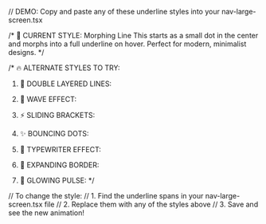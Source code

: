 // DEMO: Copy and paste any of these underline styles into your nav-large-screen.tsx

/* 
🌟 CURRENT STYLE: Morphing Line
This starts as a small dot in the center and morphs into a full underline on hover.
Perfect for modern, minimalist designs.
*/

/* 
🔥 ALTERNATE STYLES TO TRY:

1. 📐 DOUBLE LAYERED LINES:
   <span className="absolute bottom-1 left-1/2 h-0.5 w-0 bg-primary group-hover:w-3/4 group-hover:left-1/8 transition-all duration-400 ease-out" />
   <span className="absolute bottom-0 left-1/2 h-px w-0 bg-secondary group-hover:w-1/2 group-hover:left-1/4 transition-all duration-500 ease-out delay-100" />

2. 🌊 WAVE EFFECT:
   <span className="absolute bottom-1 left-0 right-0 h-0.5 bg-gradient-to-r from-transparent via-primary to-transparent opacity-0 group-hover:opacity-100 transition-all duration-400 ease-out transform scale-x-0 group-hover:scale-x-100 origin-center" />

3. ⚡ SLIDING BRACKETS:
   <span className="absolute bottom-1 left-0 h-0.5 w-0 bg-primary group-hover:w-1/4 transition-all duration-300 ease-out" />
   <span className="absolute bottom-1 right-0 h-0.5 w-0 bg-primary group-hover:w-1/4 transition-all duration-300 ease-out delay-100" />

4. ✨ BOUNCING DOTS:
   <span className="absolute bottom-1 left-1/4 w-1 h-1 bg-primary rounded-full opacity-0 group-hover:opacity-100 transition-all duration-300 ease-out delay-0 transform scale-0 group-hover:scale-100" />
   <span className="absolute bottom-1 left-1/2 w-1 h-1 bg-primary rounded-full opacity-0 group-hover:opacity-100 transition-all duration-300 ease-out delay-100 transform scale-0 group-hover:scale-100" />
   <span className="absolute bottom-1 right-1/4 w-1 h-1 bg-primary rounded-full opacity-0 group-hover:opacity-100 transition-all duration-300 ease-out delay-200 transform scale-0 group-hover:scale-100" />

5. 📝 TYPEWRITER EFFECT:
   <span className="absolute bottom-1 left-0 h-0.5 bg-primary w-0 group-hover:w-full transition-all duration-600 ease-out" />
   <span className="absolute bottom-1 left-0 h-0.5 bg-secondary/50 w-0 group-hover:w-full transition-all duration-800 ease-out delay-200" />

6. 🎯 EXPANDING BORDER:
   <span className="absolute bottom-0 left-1/2 right-1/2 h-0.5 bg-primary group-hover:left-0 group-hover:right-0 transition-all duration-400 ease-out" />

7. 💫 GLOWING PULSE:
   <span className="absolute bottom-1 left-0 right-0 h-0.5 bg-gradient-to-r from-primary to-secondary opacity-0 group-hover:opacity-100 transition-opacity duration-300 ease-out" />
   <span className="absolute bottom-1 left-0 right-0 h-0.5 bg-gradient-to-r from-primary to-secondary blur-sm opacity-0 group-hover:opacity-50 transition-opacity duration-300 ease-out" />
*/

// To change the style:
// 1. Find the underline spans in your nav-large-screen.tsx file
// 2. Replace them with any of the styles above
// 3. Save and see the new animation!
